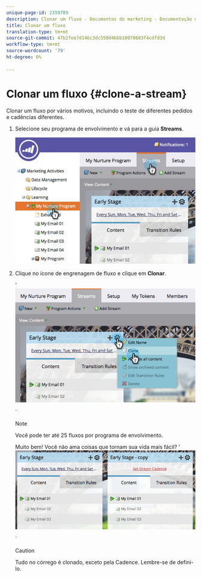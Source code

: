 ```yaml
---
unique-page-id: 2359789
description: Clonar um fluxo - Documentos do marketing - Documentação do produto
title: Clonar um fluxo
translation-type: tm+mt
source-git-commit: 47b2fee7d146c3dc558d4bbb10070683f4cdfd3d
workflow-type: tm+mt
source-wordcount: '79'
ht-degree: 0%

---
```



# Clonar um fluxo {#clone-a-stream}

Clonar um fluxo por vários motivos, incluindo o teste de diferentes pedidos e cadências diferentes.

1. Selecione seu programa de envolvimento e vá para a guia **Streams**.

   ![](assets/cloneasteam.jpg)

1. Clique no ícone de engrenagem de fluxo e clique em **Clonar**.

   &#39; ![](assets/image2014-9-15-17-3a0-3a23.png)

   `

   >[!NOTE]
   >
   >Você pode ter até 25 fluxos por programa de envolvimento.

   Muito bem! Você não ama coisas que tornam sua vida mais fácil?  &#39; ![](assets/image2014-9-15-17-3a1-3a20.png)

   `

   >[!CAUTION]
   >
   >Tudo no córrego é clonado, exceto pela Cadence. Lembre-se de defini-lo.

